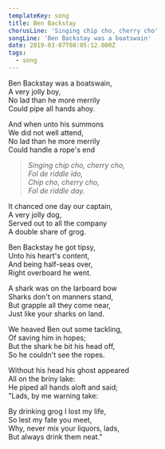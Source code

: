 ```yaml
---
templateKey: song
title: Ben Backstay
chorusLine: 'Singing chip cho, cherry cho'
songLine: 'Ben Backstay was a boatswain'
date: 2019-03-07T08:05:12.000Z
tags:
  - song
---
```

Ben Backstay was a boatswain,\
A very jolly boy,\
No lad than he more merrily\
Could pipe all hands ahoy.

And when unto his summons\
We did not well attend,\
No lad than he more merrily\
Could handle a rope's end

> _Singing chip cho, cherry cho,_\
> _Fol de riddle ido,_\
> _Chip cho, cherry cho,_\
> _Fol de riddle day._

It chanced one day our captain,\
A very jolly dog,\
Served out to all the company\
A double share of grog.

Ben Backstay he got tipsy,\
Unto his heart's content,\
And being half-seas over,\
Right overboard he went.

A shark was on the larboard bow\
Sharks don't on manners stand,\
But grapple all they come near,\
Just like your sharks on land.

We heaved Ben out some tackling,\
Of saving him in hopes;\
But the shark he bit his head off,\
So he couldn't see the ropes.

Without his head his ghost appeared\
All on the briny lake:\
He piped all hands aloft and said;\
"Lads, by me warning take:

By drinking grog I lost my life,\
So lest my fate you meet,\
Why, never mix your liquors, lads,\
But always drink them neat."
